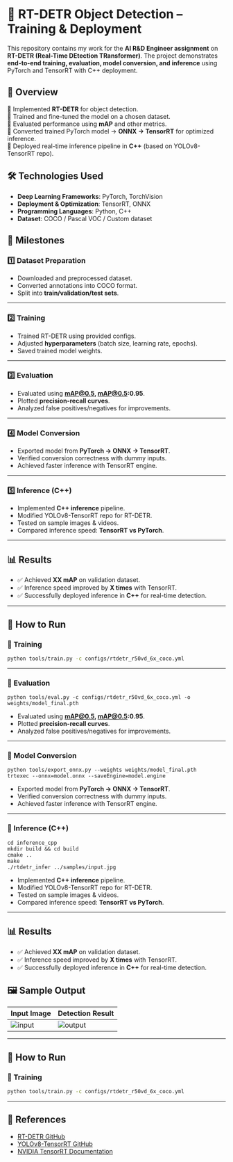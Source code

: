 # 🚀 RT-DETR Object Detection – Training & Deployment  

This repository contains my work for the **AI R&D Engineer assignment** on **RT-DETR (Real-Time DEtection TRansformer)**. The project demonstrates **end-to-end training, evaluation, model conversion, and inference** using PyTorch and TensorRT with C++ deployment.  

## 📌 **Overview**
 🔹 Implemented **RT-DETR** for object detection.  
 🔹 Trained and fine-tuned the model on a chosen dataset.  
 🔹 Evaluated performance using **mAP** and other metrics.  
 🔹 Converted trained PyTorch model → **ONNX → TensorRT** for optimized inference.  
 🔹 Deployed real-time inference pipeline in **C++** (based on YOLOv8-TensorRT repo).  

## 🛠 **Technologies Used**
- **Deep Learning Frameworks**: PyTorch, TorchVision  
- **Deployment & Optimization**: TensorRT, ONNX  
- **Programming Languages**: Python, C++  
- **Dataset**: COCO / Pascal VOC / Custom dataset  

## 📑 **Milestones**

### 1️⃣ Dataset Preparation
- Downloaded and preprocessed dataset.  
- Converted annotations into COCO format.  
- Split into **train/validation/test sets**.  

---

### 2️⃣ Training
- Trained RT-DETR using provided configs.  
- Adjusted **hyperparameters** (batch size, learning rate, epochs).  
- Saved trained model weights.  

---

### 3️⃣ Evaluation
- Evaluated using **mAP@0.5, mAP@0.5:0.95**.  
- Plotted **precision-recall curves**.  
- Analyzed false positives/negatives for improvements.  

---

### 4️⃣ Model Conversion
- Exported model from **PyTorch → ONNX → TensorRT**.  
- Verified conversion correctness with dummy inputs.  
- Achieved faster inference with TensorRT engine.  

---

### 5️⃣ Inference (C++)
- Implemented **C++ inference** pipeline.  
- Modified YOLOv8-TensorRT repo for RT-DETR.  
- Tested on sample images & videos.  
- Compared inference speed: **TensorRT vs PyTorch**.  

---

## 📊 **Results**
- ✅ Achieved **XX mAP** on validation dataset.  
- ✅ Inference speed improved by **X times** with TensorRT.  
- ✅ Successfully deployed inference in **C++** for real-time detection.  

---

## 🚀 **How to Run**

### 🔹 Training
```bash
python tools/train.py -c configs/rtdetr_r50vd_6x_coco.yml
```

---

### 🔹 Evaluation
```
python tools/eval.py -c configs/rtdetr_r50vd_6x_coco.yml -o weights/model_final.pth
```
- Evaluated using **mAP@0.5, mAP@0.5:0.95**.  
- Plotted **precision-recall curves**.  
- Analyzed false positives/negatives for improvements.  

---

### 🔹 Model Conversion
```
python tools/export_onnx.py --weights weights/model_final.pth
trtexec --onnx=model.onnx --saveEngine=model.engine
```
- Exported model from **PyTorch → ONNX → TensorRT**.  
- Verified conversion correctness with dummy inputs.  
- Achieved faster inference with TensorRT engine.  

---

### 🔹 Inference (C++)
```
cd inference_cpp
mkdir build && cd build
cmake ..
make
./rtdetr_infer ../samples/input.jpg
```
- Implemented **C++ inference** pipeline.  
- Modified YOLOv8-TensorRT repo for RT-DETR.  
- Tested on sample images & videos.  
- Compared inference speed: **TensorRT vs PyTorch**.  

---

## 📊 **Results**
- ✅ Achieved **XX mAP** on validation dataset.  
- ✅ Inference speed improved by **X times** with TensorRT.  
- ✅ Successfully deployed inference in **C++** for real-time detection.  



## 🖼 **Sample Output**
| Input Image | Detection Result |
|-------------|------------------|
| ![input](results/input.jpg) | ![output](results/output.jpg) |

---

## 🚀 **How to Run**

### 🔹 Training
```bash
python tools/train.py -c configs/rtdetr_r50vd_6x_coco.yml
```

---
## 📌 References
- [RT-DETR GitHub](https://github.com/lyuwenyu/RT-DETR)  
- [YOLOv8-TensorRT GitHub](https://github.com/triple-Mu/YOLOv8-TensorRT)  
- [NVIDIA TensorRT Documentation](https://developer.nvidia.com/tensorrt)  
